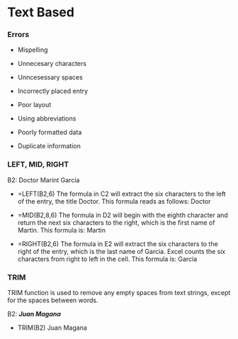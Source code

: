 # Text Based 
### Errors
- Mispelling
- Unnecesary characters
- Unncesessary spaces
- Incorrectly placed entry

- Poor layout
- Using abbreviations
- Poorly formatted data
- Duplicate information

### LEFT, MID, RIGHT

B2: Doctor Marint Garcia

- =LEFT(B2,6)
The formula in C2 will extract the six characters to the left of the entry, the title Doctor. This formula reads as follows:
Doctor

- =MID(B2,8,6)
The formula in D2 will begin with the eighth character and return the next six characters to the right, which is the first name of Martin. This formula is:
Martin

- =RIGHT(B2,6)
The formula in E2 will extract the six characters to the right of the entry, which is the last name of Garcia. Excel counts the six characters from right to left in the cell. This formula is:
Garcia

### TRIM
TRIM function is used to remove any empty spaces from text strings, except for the spaces between words. 

B2: _______Juan Magana_______

- TRIM(B2)
Juan Magana